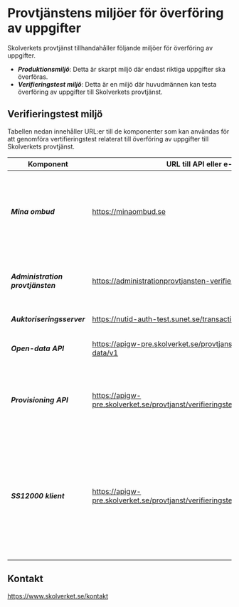 # Provtjänstens miljöer för överföring av uppgifter
Skolverkets provtjänst tillhandahåller följande miljöer för överföring av uppgifter.
* **_Produktionsmiljö_**: Detta är skarpt miljö där endast riktiga uppgifter ska överföras. 
* **_Verifieringstest miljö_**: Detta är en miljö där huvudmännen kan testa överföring av uppgifter
  till Skolverkets provtjänst. 

## Verifieringstest miljö

Tabellen nedan innehåller URL:er till de komponenter som kan användas för att genomföra
vertifieringstest relaterat till överföring av uppgifter till Skolverkets provtjänst.

| Komponent                         | **URL till API eller e-tjänst**                                                       | **Kommentar**                                                                                                                                                                                                    |
|-----------------------------------|---------------------------------------------------------------------------------------|------------------------------------------------------------------------------------------------------------------------------------------------------------------------------------------------------------------|
| _**Mina ombud**_                  | https://minaombud.se                                                                  | Skapa och hantera fullmakt. Fullmakterna kommer att användas för behörighetskontroll i e-tjänsten Administration provtjänsten.                                                                                   |
| _**Administration provtjänsten**_ | https://administrationprovtjansten-verifieringstest.skolverket.se                     | Överföring av uppgifter via fil och registrering av huvudmans SS12000-API URL.                                                                                                                                   |
| _**Auktoriseringsserver**_        | https://nutid-auth-test.sunet.se/transaction                                          | Autentisering och auktorisering.                                                                                                                                                                                 |
| _**Open-data API**_               | https://apigw-pre.skolverket.se/provtjanst/verifieringstest/open-data/v1              | Provtjänstens öppna-data. Se [Open-data API swagger-GUI](https://apigw-pre.skolverket.se/provtjanst/verifieringstest/open-data/v1/swagger-ui.html).                                                              |
| _**Provisioning API**_            | https://apigw-pre.skolverket.se/provtjanst/verifieringstest/provisioning/v1           | Överföring av uppgifter via Skolverkets provisionerings-API. Se [Provisioning API swagger-GUI](https://apigw-pre.skolverket.se/provtjanst/verifieringstest/provisioning/v1/swagger-ui.html).                     |
| _**SS12000 klient**_              | https://apigw-pre.skolverket.se/provtjanst/verifieringstest/ss12000/klient/v1/{urlId} | Överföring av uppgifter enligt standarden SS 12000. `urlId` är unik identifierare för huvudmans SS12000-API URL. Vid prenumeration registrerar SS12000-klienten en specifik "target-URL" som innehåller `urlId`. |

## Kontakt
https://www.skolverket.se/kontakt
